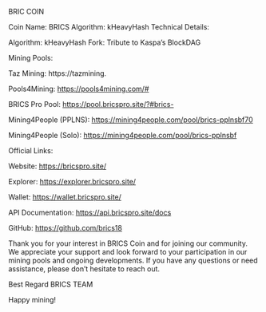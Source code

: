 BRIC COIN

Coin Name: BRICS
Algorithm: kHeavyHash
Technical Details:

Algorithm: kHeavyHash
Fork: Tribute to Kaspa’s BlockDAG 

Mining Pools:

Taz Mining: https://tazmining.

Pools4Mining: https://pools4mining.com/#

BRICS Pro Pool: https://pool.bricspro.site/?#brics-

Mining4People (PPLNS): https://mining4people.com/pool/brics-pplnsbf70

Mining4People (Solo): https://mining4people.com/pool/brics-pplnsbf

Official Links:

Website: https://bricspro.site/

Explorer: https://explorer.bricspro.site/

Wallet: https://wallet.bricspro.site/

API Documentation: https://api.bricspro.site/docs

GitHub: https://github.com/brics18

Thank you for your interest in BRICS Coin and for joining our community. We appreciate your support and look forward to your participation in our mining pools and ongoing developments. If you have any questions or need assistance, please don’t hesitate to reach out.


Best Regard 
BRICS TEAM

Happy mining!